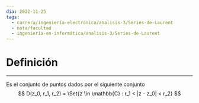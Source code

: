 ```yaml
---
dia: 2022-11-25
tags:
  - carrera/ingeniería-electrónica/analisis-3/Series-de-Laurent
  - nota/facultad
  - ingeniería-en-informática/analisis-3/Series-de-Laurent
---
```

# Definición
---
Es el conjunto de puntos dados por el siguiente conjunto $$ D(z_0, r_1, r_2) = \Set{z \in \mathbb{C} : r_1 < |z - z_0| < r_2} $$